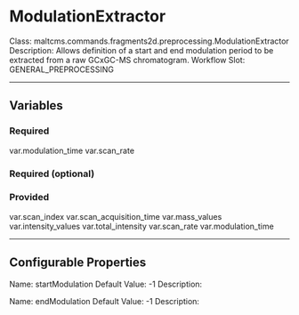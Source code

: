 <h1>ModulationExtractor</h1>
Class: maltcms.commands.fragments2d.preprocessing.ModulationExtractor
Description: Allows definition of a start and end modulation period to be extracted from a raw GCxGC-MS chromatogram.
Workflow Slot: GENERAL_PREPROCESSING

---

<h2>Variables</h2>
<h3>Required</h3>
var.modulation_time
var.scan_rate

<h3>Required (optional)</h3>

<h3>Provided</h3>
var.scan_index
var.scan_acquisition_time
var.mass_values
var.intensity_values
var.total_intensity
var.scan_rate
var.modulation_time


---

<h2>Configurable Properties</h2>
Name: startModulation
Default Value: -1
Description: 

Name: endModulation
Default Value: -1
Description: 


